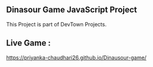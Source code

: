 ## Dinasour Game JavaScript Project
This Project is part of DevTown Projects.
## Live Game :
https://priyanka-chaudhari26.github.io/Dinausour-game/
